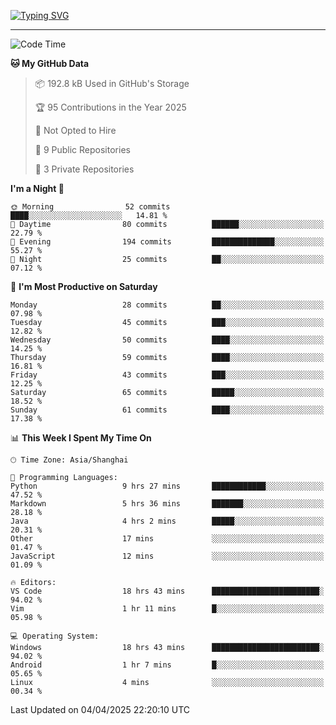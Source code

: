 <a href="https://git.io/typing-svg"><img src="https://readme-typing-svg.demolab.com?font=Jersey+10&size=33&pause=1000&color=0077B8&vCenter=true&width=429&height=46&lines=HaDDer+BetTEr+fAster+stronger" alt="Typing SVG" /></a>

---

<!--START_SECTION:waka-->
![Code Time](http://img.shields.io/badge/Code%20Time-272%20hrs%2025%20mins-blue)

**🐱 My GitHub Data** 

> 📦 192.8 kB Used in GitHub's Storage 
 > 
> 🏆 95 Contributions in the Year 2025
 > 
> 🚫 Not Opted to Hire
 > 
> 📜 9 Public Repositories 
 > 
> 🔑 3 Private Repositories 
 > 
**I'm a Night 🦉** 

```text
🌞 Morning                52 commits          ████░░░░░░░░░░░░░░░░░░░░░   14.81 % 
🌆 Daytime                80 commits          ██████░░░░░░░░░░░░░░░░░░░   22.79 % 
🌃 Evening                194 commits         ██████████████░░░░░░░░░░░   55.27 % 
🌙 Night                  25 commits          ██░░░░░░░░░░░░░░░░░░░░░░░   07.12 % 
```
📅 **I'm Most Productive on Saturday** 

```text
Monday                   28 commits          ██░░░░░░░░░░░░░░░░░░░░░░░   07.98 % 
Tuesday                  45 commits          ███░░░░░░░░░░░░░░░░░░░░░░   12.82 % 
Wednesday                50 commits          ████░░░░░░░░░░░░░░░░░░░░░   14.25 % 
Thursday                 59 commits          ████░░░░░░░░░░░░░░░░░░░░░   16.81 % 
Friday                   43 commits          ███░░░░░░░░░░░░░░░░░░░░░░   12.25 % 
Saturday                 65 commits          █████░░░░░░░░░░░░░░░░░░░░   18.52 % 
Sunday                   61 commits          ████░░░░░░░░░░░░░░░░░░░░░   17.38 % 
```


📊 **This Week I Spent My Time On** 

```text
🕑︎ Time Zone: Asia/Shanghai

💬 Programming Languages: 
Python                   9 hrs 27 mins       ████████████░░░░░░░░░░░░░   47.52 % 
Markdown                 5 hrs 36 mins       ███████░░░░░░░░░░░░░░░░░░   28.18 % 
Java                     4 hrs 2 mins        █████░░░░░░░░░░░░░░░░░░░░   20.31 % 
Other                    17 mins             ░░░░░░░░░░░░░░░░░░░░░░░░░   01.47 % 
JavaScript               12 mins             ░░░░░░░░░░░░░░░░░░░░░░░░░   01.09 % 

🔥 Editors: 
VS Code                  18 hrs 43 mins      ████████████████████████░   94.02 % 
Vim                      1 hr 11 mins        █░░░░░░░░░░░░░░░░░░░░░░░░   05.98 % 

💻 Operating System: 
Windows                  18 hrs 43 mins      ████████████████████████░   94.02 % 
Android                  1 hr 7 mins         █░░░░░░░░░░░░░░░░░░░░░░░░   05.65 % 
Linux                    4 mins              ░░░░░░░░░░░░░░░░░░░░░░░░░   00.34 % 
```


 Last Updated on 04/04/2025 22:20:10 UTC
<!--END_SECTION:waka-->
